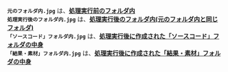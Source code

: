 **`元のフォルダ内.jpg`** は、<ins>**処理実行前のフォルダ内**</ins><br>
**`処理実行後のフォルダ内.jpg`** は、<ins>**処理実行後のフォルダ内(元のフォルダ内と同じフォルダ)** </ins><br>
**`「ソースコード」フォルダ内.jpg`** は、<ins>**処理実行後に作成された「ソースコード」フォルダの中身**</ins><br>
**`「結果・素材」フォルダ内.jpg`** は、<ins>**処理実行後に作成された「結果・素材」フォルダの中身**</ins>
